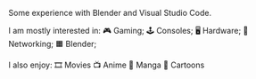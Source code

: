 Some experience with Blender and Visual Studio Code. 

I am mostly interested in:
🎮 Gaming;
🕹️ Consoles; 
🖥️ Hardware; 
🔌 Networking; 
🟧 Blender;

I also enjoy:
🎞️ Movies
📺 Anime
📖 Manga
🐇 Cartoons
